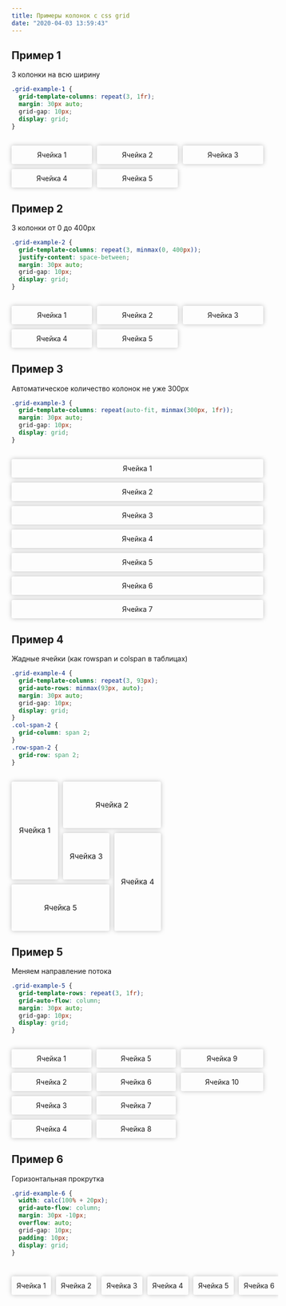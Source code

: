 ```yaml
---
title: Примеры колонок с css grid
date: "2020-04-03 13:59:43"
---
```


<div class="mt-80"></div>

<style>
  .cell-example {
    box-shadow: 0 0 10px 0 rgba(0, 0, 0, 0.25);
    justify-items: center;
    align-items: center;
    border-radius: 3px;
    padding: 10px;
    display: grid;
  }
  .cell-example--x2 {
    grid-column: span 2;
  }
  .cell-example--y2 {
    grid-row: span 2;
  }
</style>

## Пример 1

3 колонки на всю ширину

```css
.grid-example-1 {
  grid-template-columns: repeat(3, 1fr);
  margin: 30px auto;
  grid-gap: 10px;
  display: grid;
}
```

<style>
.grid-example-1 {
  grid-template-columns: repeat(3, 1fr);
  margin: 30px auto;
  grid-gap: 10px;
  display: grid;
}
</style>

<div class="grid-example-1">
  <div class="cell-example">Ячейка 1</div>
  <div class="cell-example">Ячейка 2</div>
  <div class="cell-example">Ячейка 3</div>
  <div class="cell-example">Ячейка 4</div>
  <div class="cell-example">Ячейка 5</div>
</div>

<div class="mt-80"></div>

## Пример 2

3 колонки от 0 до 400px

```css
.grid-example-2 {
  grid-template-columns: repeat(3, minmax(0, 400px));
  justify-content: space-between;
  margin: 30px auto;
  grid-gap: 10px;
  display: grid;
}
```

<style>
.grid-example-2 {
  grid-template-columns: repeat(3, minmax(0, 400px));
  justify-content: space-between;
  margin: 30px auto;
  grid-gap: 10px;
  display: grid;
}
</style>

<div class="grid-example-2">
  <div class="cell-example">Ячейка 1</div>
  <div class="cell-example">Ячейка 2</div>
  <div class="cell-example">Ячейка 3</div>
  <div class="cell-example">Ячейка 4</div>
  <div class="cell-example">Ячейка 5</div>
</div>

<div class="mt-80"></div>

## Пример 3

Автоматическое количество колонок не уже 300px

```css
.grid-example-3 {
  grid-template-columns: repeat(auto-fit, minmax(300px, 1fr));
  margin: 30px auto;
  grid-gap: 10px;
  display: grid;
}
```

<style>
.grid-example-3 {
  grid-template-columns: repeat(auto-fit, minmax(300px, 1fr));
  margin: 30px auto;
  grid-gap: 10px;
  display: grid;
}
</style>

<div class="grid-example-3">
  <div class="cell-example">Ячейка 1</div>
  <div class="cell-example">Ячейка 2</div>
  <div class="cell-example">Ячейка 3</div>
  <div class="cell-example">Ячейка 4</div>
  <div class="cell-example">Ячейка 5</div>
  <div class="cell-example">Ячейка 6</div>
  <div class="cell-example">Ячейка 7</div>
</div>

<div class="mt-80"></div>

## Пример 4

Жадные ячейки (как rowspan и colspan в таблицах)

```css
.grid-example-4 {
  grid-template-columns: repeat(3, 93px);
  grid-auto-rows: minmax(93px, auto);
  margin: 30px auto;
  grid-gap: 10px;
  display: grid;
}
.col-span-2 {
  grid-column: span 2;
}
.row-span-2 {
  grid-row: span 2;
}
```

<style>
.grid-example-4 {
  grid-template-columns: repeat(3, 93px);
  grid-auto-rows: minmax(93px, auto);
  margin: 30px auto;
  grid-gap: 10px;
  display: grid;
}
.grid-example-4 .cell-example {
  font-size: 15px;
}
.col-span-2 {
  grid-column: span 2;
}
.row-span-2 {
  grid-row: span 2;
}
</style>

<div class="grid-example-4">
  <div class="cell-example row-span-2">Ячейка 1</div>
  <div class="cell-example col-span-2">Ячейка 2</div>
  <div class="cell-example">Ячейка 3</div>
  <div class="cell-example row-span-2">Ячейка 4</div>
  <div class="cell-example col-span-2">Ячейка 5</div>
</div>

<div class="mt-80"></div>

## Пример 5

Меняем направление потока

```css
.grid-example-5 {
  grid-template-rows: repeat(3, 1fr);
  grid-auto-flow: column;
  margin: 30px auto;
  grid-gap: 10px;
  display: grid;
}
```

<style>
.grid-example-5 {
  grid-template-rows: repeat(4, 1fr);
  grid-auto-flow: column;
  margin: 30px auto;
  grid-gap: 10px;
  display: grid;
}
</style>

<div class="grid-example-5">
  <div class="cell-example">Ячейка 1</div>
  <div class="cell-example">Ячейка 2</div>
  <div class="cell-example">Ячейка 3</div>
  <div class="cell-example">Ячейка 4</div>
  <div class="cell-example">Ячейка 5</div>
  <div class="cell-example">Ячейка 6</div>
  <div class="cell-example">Ячейка 7</div>
  <div class="cell-example">Ячейка 8</div>
  <div class="cell-example">Ячейка 9</div>
  <div class="cell-example">Ячейка 10</div>
</div>

## Пример 6

Горизонтальная прокрутка

```css
.grid-example-6 {
  width: calc(100% + 20px);
  grid-auto-flow: column;
  margin: 30px -10px;
  overflow: auto;
  grid-gap: 10px;
  padding: 10px;
  display: grid;
}
```

<style>
.grid-example-6 {
  width: calc(100% + 20px);
  grid-auto-flow: column;
  margin: 30px -10px;
  overflow: auto;
  grid-gap: 10px;
  padding: 10px;
  display: grid;
}
.grid-example-6 .cell-example {
  white-space: nowrap;
}
</style>

<div class="grid-example-6">
  <div class="cell-example">Ячейка 1</div>
  <div class="cell-example">Ячейка 2</div>
  <div class="cell-example">Ячейка 3</div>
  <div class="cell-example">Ячейка 4</div>
  <div class="cell-example">Ячейка 5</div>
  <div class="cell-example">Ячейка 6</div>
  <div class="cell-example">Ячейка 7</div>
  <div class="cell-example">Ячейка 8</div>
  <div class="cell-example">Ячейка 9</div>
  <div class="cell-example">Ячейка 10</div>
  <div class="cell-example">Ячейка 11</div>
  <div class="cell-example">Ячейка 12</div>
  <div class="cell-example">Ячейка 13</div>
  <div class="cell-example">Ячейка 14</div>
  <div class="cell-example">Ячейка 15</div>
  <div class="cell-example">Ячейка 16</div>
  <div class="cell-example">Ячейка 17</div>
  <div class="cell-example">Ячейка 18</div>
  <div class="cell-example">Ячейка 19</div>
  <div class="cell-example">Ячейка 20</div>
</div>
